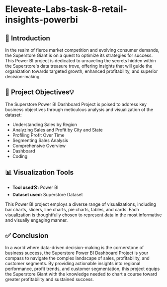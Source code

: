 # Eleveate-Labs-task-8-retail-insights-powerbi

## 📌 Introduction

In the realm of fierce market competition and evolving consumer demands, the Superstore Giant is on a quest to optimize its strategies for success. This Power BI project is dedicated to unraveling the secrets hidden within the Superstore's data treasure trove, offering insights that will guide the organization towards targeted growth, enhanced profitability, and superior decision-making.

## 🎯 Project Objectives💡

The Superstore Power BI Dashboard Project is poised to address key business objectives through meticulous analysis and visualization of the dataset:

- Understanding Sales by Region  
- Analyzing Sales and Profit by City and State  
- Profiling Profit Over Time  
- Segmenting Sales Analysis  
- Comprehensive Overview  
- Dashboard  
- Coding  

## 📊 Visualization Tools

- **Tool used🛠️:** Power BI  
- **Dataset used:** Superstore Dataset  

This Power BI project employs a diverse range of visualizations, including bar charts, slicers, line charts, pie charts, tables, and cards. Each visualization is thoughtfully chosen to represent data in the most informative and visually engaging manner.

## ✅ Conclusion

In a world where data-driven decision-making is the cornerstone of business success, the Superstore Power BI Dashboard Project is your compass to navigate the complex landscape of sales, profitability, and customer segments. By providing actionable insights into regional performance, profit trends, and customer segmentation, this project equips the Superstore Giant with the knowledge needed to chart a course toward greater profitability and sustained success.


